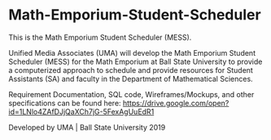 # Math-Emporium-Student-Scheduler
This is the Math Emporium Student Scheduler (MESS).

Unified Media Associates (UMA) will develop the Math Emporium Student Scheduler (MESS) for the Math Emporium at Ball State University to provide a computerized approach to schedule and provide resources for Student Assistants (SA) and faculty in the Department of Mathematical Sciences.

Requirement Documentation, SQL code, Wireframes/Mockups, and other specifications can be found here: https://drive.google.com/open?id=1LNlo4ZAfDJjQaXCh7jG-5FexAgUuEdR1

Developed by UMA | Ball State University 2019
